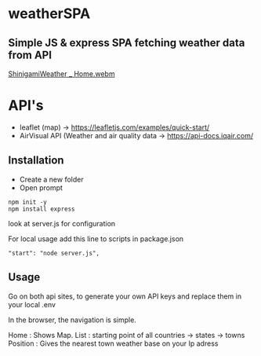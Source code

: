# weatherSPA

## Simple JS & express SPA fetching weather data from API


[ShinigamiWeather _ Home.webm](https://user-images.githubusercontent.com/98998507/220901668-eb3b4b1d-b551-4e5d-86be-f3e6cfcd354d.webm)

# API's

- leaflet (map) -> https://leafletjs.com/examples/quick-start/
- AirVisual API (Weather and air quality data ->  https://api-docs.iqair.com/

## Installation

- Create a new folder 
- Open prompt
```
npm init -y
npm install express
```
look at server.js for configuration

For local usage add this line to scripts in package.json
```
"start": "node server.js",

```

## Usage

Go on both api sites, to generate your own API keys and replace them in your local .env

In the browser, the navigation is simple.

Home : Shows Map.
List : starting point of all countries -> states -> towns 
Position : Gives the nearest town weather base on your Ip adress
